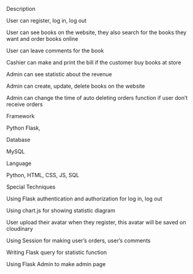 Description

User can register, log in, log out

User can see books on the website, they also search for the books they want and order books online

User can leave comments for the book

Cashier can make and print the bill if the customer buy books at store

Admin can see statistic about the revenue

Admin can create, update, delete books on the website

Admin can change the time of auto deleting orders function if user don’t receive orders

Framework

Python Flask,

Database

MySQL

Language

Python, HTML, CSS, JS, SQL

Special Techniques

Using Flask authentication and authorization for log in, log out

Using chart.js for showing statistic diagram

User upload their avatar when they register, this avatar will be saved on cloudinary

Using Session for making user’s orders, user’s comments

Writing Flask query for statistic function

Using Flask Admin to make admin page
